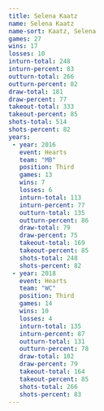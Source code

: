 ```yaml
---
title: Selena Kaatz
name: Selena Kaatz
name-sort: Kaatz, Selena
games: 27
wins: 17
losses: 10
inturn-total: 248
inturn-percent: 83
outturn-total: 266
outturn-percent: 82
draw-total: 181
draw-percent: 77
takeout-total: 333
takeout-percent: 85
shots-total: 514
shots-percent: 82
years:
 - year: 2016
   event: Hearts
   team: "MB"
   position: Third
   games: 13
   wins: 7
   losses: 6
   inturn-total: 113
   inturn-percent: 77
   outturn-total: 135
   outturn-percent: 86
   draw-total: 79
   draw-percent: 75
   takeout-total: 169
   takeout-percent: 85
   shots-total: 248
   shots-percent: 82
 - year: 2018
   event: Hearts
   team: "WC"
   position: Third
   games: 14
   wins: 10
   losses: 4
   inturn-total: 135
   inturn-percent: 87
   outturn-total: 131
   outturn-percent: 78
   draw-total: 102
   draw-percent: 79
   takeout-total: 164
   takeout-percent: 85
   shots-total: 266
   shots-percent: 83
---
```

